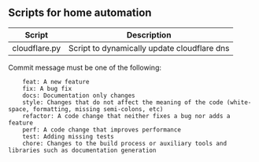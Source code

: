 ## Scripts for home automation


| Script      | Description |
| ----------- | ----------- |
| cloudflare.py    | Script to dynamically update cloudflare dns |


Commit message must be one of the following:
	
		feat: A new feature
		fix: A bug fix
		docs: Documentation only changes
		style: Changes that do not affect the meaning of the code (white-space, formatting, missing semi-colons, etc)
		refactor: A code change that neither fixes a bug nor adds a feature
		perf: A code change that improves performance
		test: Adding missing tests
		chore: Changes to the build process or auxiliary tools and libraries such as documentation generation